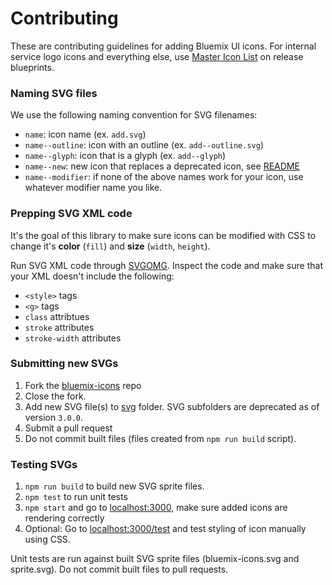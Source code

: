 # Contributing

These are contributing guidelines for adding Bluemix UI icons.
For internal service logo icons and everything else, use [Master Icon List](https://releaseblueprints.ibm.com/display/CLOUDOE/Master+Icon+List) on release blueprints.

### Naming SVG files

We use the following naming convention for SVG filenames:

* `name`: icon name (ex. `add.svg`)
* `name--outline`: icon with an outline (ex. `add--outline.svg`)
* `name--glyph`: icon that is a glyph (ex. `add--glyph`)
* `name--new`: new icon that replaces a deprecated icon, see [README](https://github.ibm.com/Bluemix/bluemix-icons#skull-deprecated-in-3x)
* `name--modifier`: if none of the above names work for your icon, use whatever modifier name you like.



### Prepping SVG XML code

It's the goal of this library to make sure icons can be modified with CSS to change it's __color__ (`fill`) and __size__ (`width`, `height`).  

Run SVG XML code through [SVGOMG](https://jakearchibald.github.io/svgomg/).
Inspect the code and make sure that your XML doesn't include the following:

- `<style>` tags
- `<g>` tags
- `class` attribtues
- `stroke` attributes
- `stroke-width` attributes

### Submitting new SVGs

1. Fork the [bluemix-icons](https://github.ibm.com/Bluemix/bluemix-icons) repo
2. Close the fork.
3. Add new SVG file(s) to [svg](https://github.ibm.com/Bluemix/bluemix-icons/tree/master/svg) folder. SVG subfolders are deprecated as of version `3.0.0`.
4. Submit a pull request
5. Do not commit built files (files created from `npm run build` script).

### Testing SVGs

1. `npm run build` to build new SVG sprite files.
2. `npm test` to run unit tests
3. `npm start` and go to [localhost:3000](http://localhost:3000/), make sure added icons are rendering correctly
4. Optional: Go to [localhost:3000/test](http://localhost:3000/test) and test styling of icon manually using CSS.

Unit tests are run against built SVG sprite files (bluemix-icons.svg and sprite.svg). 
Do not commit built files to pull requests.

